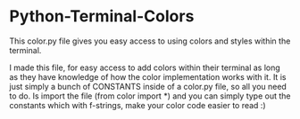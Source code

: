 # Python-Terminal-Colors
This color.py file gives you easy access to using colors and styles within the terminal.

I made this file, for easy access to add colors within their terminal as long as they have knowledge of how the color implementation works with it.
It is just simply a bunch of CONSTANTS inside of a color.py file, so all you need to do. Is import the file (from color import *) and you can simply
type out the constants which with f-strings, make your color code easier to read :)

